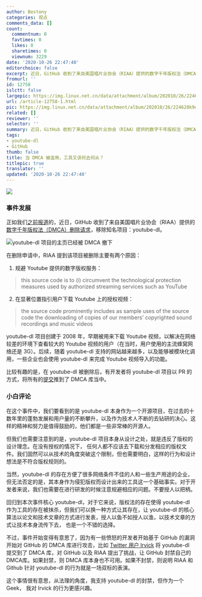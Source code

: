 ```yaml
---
author: Bestony
categories: 观点
comments_data: []
count:
  commentnum: 0
  favtimes: 0
  likes: 0
  sharetimes: 0
  viewnum: 3229
date: '2020-10-26 22:47:40'
editorchoice: false
excerpt: 近日，GitHub 收到了来自美国唱片业协会（RIAA）提供的数字千年版权法（DMCA）删除请求，移除知名项目：youtube-dl。
fromurl: ''
id: 12758
islctt: false
largepic: https://img.linux.net.cn/data/attachment/album/202010/26/224628k9uivigzik2t44xf.jpg
url: /article-12758-1.html
pic: https://img.linux.net.cn/data/attachment/album/202010/26/224628k9uivigzik2t44xf.jpg.thumb.jpg
related: []
reviewer: ''
selector: ''
summary: 近日，GitHub 收到了来自美国唱片业协会（RIAA）提供的数字千年版权法（DMCA）删除请求，移除知名项目：youtube-dl。
tags:
- youtube-dl
- GitHub
thumb: false
title: 当 DMCA 被滥用，工具又该何去何从？
titlepic: true
translator: ''
updated: '2020-10-26 22:47:40'
---
```


![](/data/attachment/album/202010/26/224628k9uivigzik2t44xf.jpg)


### 事件发展


正如我们[之前报道](/article-12749-1.html)的，近日，GitHub 收到了来自美国唱片业协会（RIAA）提供的[数字千年版权法（DMCA）](https://zh.wikipedia.org/wiki/%E6%95%B8%E5%AD%97%E5%8D%83%E5%B9%B4%E7%89%88%E6%AC%8A%E6%B3%95)[删除请求](https://github.com/github/dmca/blob/master/2020/10/2020-10-23-RIAA.md)，移除知名项目：youtube-dl。


![youtube-dl 项目的主页已经被 DMCA 撤下](/data/attachment/album/202010/26/221921kl3s33l7x33zllid.png)


在删除申请中，RIAA 提到该项目被删除主要有两个原因： 


1. 规避 Youtube 提供的数字版权服务：

> this source code is to (i) circumvent the technological protection measures used by authorized streaming services such as YouTube
2. 在显著位置指引用户下载 Youtube 上的授权视频：  


> the source code prominently includes as sample uses of the source code the downloading of copies of our members’ copyrighted sound recordings and music videos


youtube-dl 项目创建于 2008 年，早期被用来下载 Youtube 视频，以解决在网络较差的环境下查看较大的 Youtube 视频的用户（在当时，用户使用的主流蜂窝网络还是 3G）。后续，随着 youtube-dl 支持的网站越来越多，以及能够被模块化调用，一些企业也会使用 youtube-dl 来完成 Youtube 视频导入的功能。


比较有趣的是，在 youtube-dl 被删除后，有开发者将 youtube-dl 项目以 PR 的方式，将所有的[提交](https://github.com/github/dmca/pull/8142/commits)推到了 DMCA 库当中。


### 小白评论


在这个事件中，我们要看到的是 youtube-dl 本身作为一个开源项目，在过去的十数年里的蓬勃发展和用户量的不断攀升，以及作为技术人不断的去钻研的决心。这样的精神和努力是值得鼓励的，他们都是一些非常棒的开源人。 


但我们也需要注意到的是，youtube-dl 项目本身从设计之处，就是违反了版权的设计理念。在没有授权的情况下， 任何人都不应该去下载和分发相应的版权文件。我们固然可以从技术的角度突破这个限制，但也需要明白，这样的行为和设计想法是不符合版权规则的。 


当然，youtube-dl 的存在方便了很多网络条件不佳的人和一些生产用途的企业，但无法否定的是，其本身作为侵犯版权而设计出来的工具这一个基础事实。对于开发者来说，我们也需要在进行研发的时候注意规避相应的问题。不要授人以把柄。


回归到本次事件核心 youtube-dl，对于它来说，版权法的存在使得 youtube-dl 作为工具的存在被抹杀，但我们可以换一种方式让其存在，让 youtube-dl 的核心算法以论文和技术文章的方式进行发表，授人以鱼不如授人以渔，以技术文章的方式让技术本身流传下去， 也是一个不错的选择。


不过，事件开始变得有意思了，因为有一些愤怒的开发者开始基于 GitHub 的漏洞开始对 GitHub 的 DMCA 库进行攻击，比如 [Twitter 用户 lrvick](https://twitter.com/lrvick/status/1319729448166580227) 将 youtube-dl 提交到了 DMCA 库，对 GitHub 以及 RIAA 提出了挑战，让 GitHub 封禁自己的 DMCA库。如果封禁，则 DMCA 库本身也不可用。如果不封禁，则说明 RIAA 和 Github 针对 youtube-dl 的行为就是一场双标的表演。


这个事情很有意思，从法理的角度，我支持 youtube-dl 的封禁，但作为一个 Geek， 我对 Irvick 的行为更感兴趣。